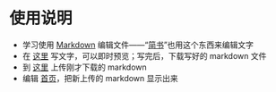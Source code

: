 # 使用说明 

* 学习使用 [Markdown](https://www.jianshu.com/p/705fe26c1b45) 编辑文件——“[简书](https://www.jianshu.com/)”也用这个东西来编辑文字
* 在 [这里](https://jbt.github.io/markdown-editor/) 写文字，可以即时预览；写完后，下载写好的 markdown 文件
* 到 [这里](https://github.com/zhangkai-wexin-1/blog/upload/master) 上传刚才下载的 markdown
* 编辑 [首页](https://github.com/zhangkai-wexin-1/blog/edit/master/README.md )，把新上传的 markdown 显示出来 
